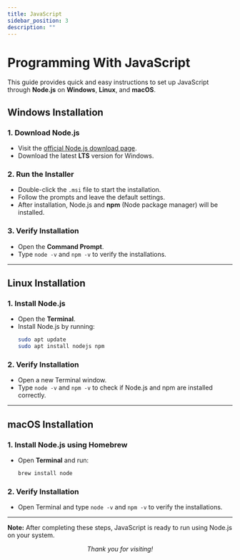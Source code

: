 ```yaml
---
title: JavaScript
sidebar_position: 3
description: ""
---
```


# Programming With JavaScript

This guide provides quick and easy instructions to set up JavaScript through **Node.js** on **Windows**, **Linux**, and **macOS**.

## Windows Installation

### 1. Download Node.js

- Visit the [official Node.js download page](https://nodejs.org/).
- Download the latest **LTS** version for Windows.

### 2. Run the Installer

- Double-click the `.msi` file to start the installation.
- Follow the prompts and leave the default settings.
- After installation, Node.js and **npm** (Node package manager) will be installed.

### 3. Verify Installation

- Open the **Command Prompt**.
- Type `node -v` and `npm -v` to verify the installations.

---

## Linux Installation

### 1. Install Node.js

- Open the **Terminal**.
- Install Node.js by running:
  ```bash
  sudo apt update
  sudo apt install nodejs npm
  ```

### 2. Verify Installation

- Open a new Terminal window.
- Type `node -v` and `npm -v` to check if Node.js and npm are installed correctly.

---

## macOS Installation

### 1. Install Node.js using Homebrew

- Open **Terminal** and run:
  ```bash
  brew install node
  ```

### 2. Verify Installation

- Open Terminal and type `node -v` and `npm -v` to verify the installations.

---

**Note:** After completing these steps, JavaScript is ready to run using Node.js on your system.

<center><i>Thank you for visiting!</i></center>
